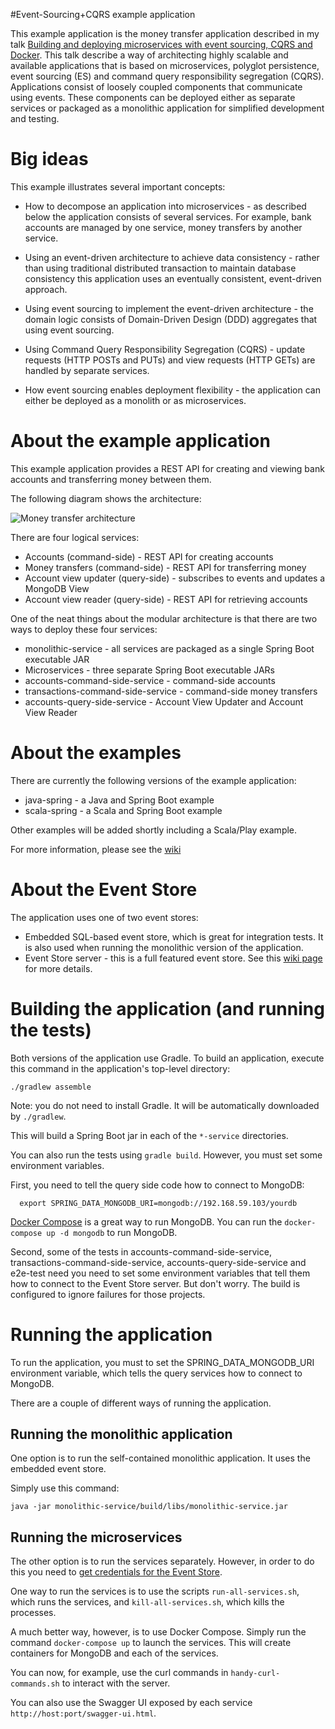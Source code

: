 #Event-Sourcing+CQRS example application

This example application is the money transfer application described in my talk [Building and deploying microservices with event sourcing, CQRS and Docker](http://plainoldobjects.com/presentations/building-and-deploying-microservices-with-event-sourcing-cqrs-and-docker/).
This talk describe a way of architecting highly scalable and available applications that is based on microservices, polyglot persistence,
event sourcing (ES) and command query responsibility segregation (CQRS).
Applications consist of loosely coupled components that communicate using events.
These components can be deployed either as separate services or packaged as a monolithic application for simplified development and testing.

# Big ideas

This example illustrates several important concepts:

* How to decompose an application into microservices - as described below the application consists of several services.
For example, bank accounts are managed by one service, money transfers by another service.

* Using an event-driven architecture to achieve data consistency - rather than using traditional distributed transaction to maintain database consistency this application uses an eventually consistent, event-driven approach.

* Using event sourcing to implement the event-driven architecture - the domain logic consists of Domain-Driven Design (DDD) aggregates that using event sourcing.

* Using Command Query Responsibility Segregation (CQRS) - update requests (HTTP POSTs and PUTs) and view requests (HTTP GETs) are handled by separate services.

* How event sourcing enables deployment flexibility - the application can either be deployed as a monolith or as microservices.

# About the example application

This example application provides a REST API for creating and viewing bank accounts and transferring money between them.

The following diagram shows the architecture:

![Money transfer architecture](https://github.com/cer/event-sourcing-examples/wiki/i/applicationarchitecture.png)

There are four logical services:

* Accounts (command-side) - REST API for creating accounts
* Money transfers (command-side) - REST API for transferring money
* Account view updater (query-side) - subscribes to events and updates a MongoDB View
* Account view reader (query-side) - REST API for retrieving accounts

One of the neat things about the modular architecture is that there are two ways to deploy these four services:

* monolithic-service - all services are packaged as a single Spring Boot executable JAR
* Microservices - three separate Spring Boot executable JARs
 * accounts-command-side-service - command-side accounts
 * transactions-command-side-service - command-side money transfers
 * accounts-query-side-service - Account View Updater and Account View Reader

# About the examples

There are currently the following versions of the example application:

  * java-spring - a Java and Spring Boot example
  * scala-spring - a Scala and Spring Boot example

Other examples will be added shortly including a Scala/Play example.

For more information, please see the [wiki](../../wiki)

# About the Event Store

The application uses one of two event stores:

* Embedded SQL-based event store, which is great for integration tests.
It is also used when running the monolithic version of the application.
* Event Store server - this is a full featured event store.
See this [wiki page](../../wiki/AboutTheEventStoreServer) for more details.

# Building the application (and running the tests)

Both versions of the application use Gradle.
To build an application, execute this command  in the application's top-level directory:

```
./gradlew assemble
```

Note: you do not need to install Gradle.
It will be automatically downloaded by `./gradlew`.

This will build a Spring Boot jar in each of the `*-service` directories.

You can also run the tests using `gradle build`.
However, you must set some environment variables.

First, you need to tell the query side code how to connect to MongoDB:

```
  export SPRING_DATA_MONGODB_URI=mongodb://192.168.59.103/yourdb
```

[Docker Compose](https://docs.docker.com/compose/) is a great way to run MongoDB.
You can run the `docker-compose up -d mongodb` to run MongoDB.

Second, some of the tests in accounts-command-side-service, transactions-command-side-service, accounts-query-side-service and e2e-test need you need to set some environment variables that tell them how to connect to the Event Store server.
But don't worry.
The build is configured to ignore failures for those projects.

# Running the application

To run the application, you must to set the SPRING_DATA_MONGODB_URI environment variable, which tells the query services how to connect to MongoDB.

There are a couple of different ways of running the application.

## Running the monolithic application

One option is to run the self-contained monolithic application.
It uses the embedded event store.

Simply use this command:

```
java -jar monolithic-service/build/libs/monolithic-service.jar
```

## Running the microservices

The other option is to run the services separately.
However, in order to do this you need to [get credentials for the Event Store](../../wiki/AboutTheEventStoreServer).

One way to run the services is to use the scripts `run-all-services.sh`, which runs the services, and `kill-all-services.sh`, which kills the processes.

A much better way, however, is to use Docker Compose.
Simply run the command `docker-compose up` to launch the services.
This will create containers for MongoDB and each of the services.

You can now, for example, use the curl commands in `handy-curl-commands.sh` to interact with the server.

You can also use the Swagger UI exposed by each service `http://host:port/swagger-ui.html`.
